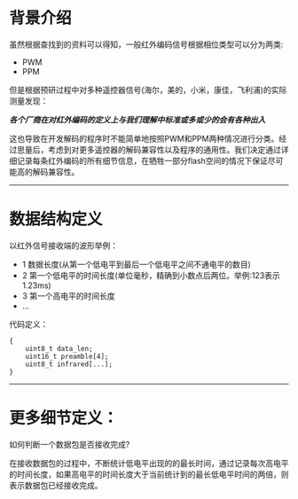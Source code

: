 # 背景介绍
虽然根据查找到的资料可以得知，一般红外编码信号根据相位类型可以分为两类:

* PWM
* PPM

但是根据预研过程中对多种遥控器信号(海尔，美的，小米，康佳，飞利浦)的实际测量发现：

***各个厂商在对红外编码的定义上与我们理解中标准或多或少的会有各种出入***

这也导致在开发解码的程序时不能简单地按照PWM和PPM两种情况进行分类。经过思量后，考虑到对更多遥控器的解码兼容性以及程序的通用性。我们决定通过详细记录每条红外编码的所有细节信息，在牺牲一部分flash空间的情况下保证尽可能高的解码兼容性。

---

# 数据结构定义
以红外信号接收端的波形举例：
* 1 数据长度(从第一个低电平到最后一个低电平之间不通电平的数目)
* 2 第一个低电平的时间长度(单位毫秒，精确到小数点后两位。举例:123表示1.23ms)
* 3 第一个高电平的时间长度
* ...

代码定义：
```
{
    uint8_t data_len;
    uint16_t preamble[4];
    uint8_t infrared[...];
}
```

---

# 更多细节定义：
如何判断一个数据包是否接收完成?

在接收数据包的过程中，不断统计低电平出现的的最长时间，通过记录每次高电平的时间长度，如果高电平的时间长度大于当前统计到的最长低电平时间的两倍，则表示数据包已经接收完成。
